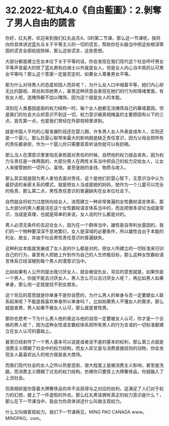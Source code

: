 # 32.2022-紅丸4.0《自由藍圖》：2.剝奪了男人自由的謊言

你好，红丸男，欢迎来到我们红丸会员4。0的第二节课，那么这一节课呢，我将向你具体讲述蓝丸与关于平等主义的一切的谎言，帮助你在头脑当中把这些根深蒂固的谎言全部给拔除掉，那么这些谎言，这些思想。

大部分都是建立在女本位下关于平等的话，你会发现在我们现代这个社会呼吁男女平等声音最大的除了蓝丸男和白骑士以外就是女人，但是女人内心当中真的认可男女平等吗？那么这个答案一定是否定的，如果女人尊重男女平等。

那为什么对待男人的态度却因人而异呢？，为什么女人口中喊着平等，她们内心却无比的鄙视、屌丝和背她男人，甚至这种厌恶会表现在她们的行为和情绪里面，有些女人呢，连掩饰都不加以掩饰，因为这个就是女人的本能。

深刻在人类基因底层的权力结构一时，每个女人她都无法掩饰自己的幕墙基因，但是我们的社会大众却意识不到这一切，权力意识被真相掩盖的主要原因有以下的三点，首先第一点，也是我们曾经在外部视频里讲到。

就是中国人平均的心智发展阶段还在婴儿期，许多男人女人外表是成年人，实则还是一个婴儿，那么巨婴心智带来最大的影响就是缺乏责任意识，因为父母会把所有的责任都承担，作为一个婴儿你只需要乖乖听话你就可以有奶喝。

那么当人在潜意识里害怕去承担面对责任的时候，自然他的权力就会丧失，因为权力与责任是一体两面的，大部分男人在两性关系当中把自己的权力交给女人，让女人来接管她的一切开心、喜悦，甚至是她的金钱、物质与收入。

那么其实就是因为男人害怕去面对责任，这个是他们巨婴心智下，无意识当中认为最舒适的亲密关系的模式，就是把女人当成是她的妈妈，她作为一个儿童可以完全的免责，那么第二点，男性责任意识的普遍缺失在女本位社会下。

自然就会将权力过度转向给女人，进而建立一种非常普遍的女性霸权语言体系，那么大部分的男人都是活在这个女性霸权语言体系当中的，而且把很多谬论当成是常识，当成是真理，也就是简单的来说，女人说的什么都是对的。

男人必须无条件的去迎合女人，因为在一个群体当中，雄性是自带利女基因的，我们的一个物种要深深不息地繁衍，女人是深域的必要条件，所以雄性会出于本能的利女、故女，并由于社会男性责任意识的普遍缺失。

这种利女本能就发展成了女人说的什么都是对的，把女人所建立的一切标准来归训自己的行为，甚至有人把她上升到作为自己的人生终极目标，那么这种女性霸权语言体系已经深植到每个男人的潜意识当中。

比如如果有人公开的提出我讨厌女人，就会被说仇女，背后的意思就是，如果你是一个男人，你就不能去讨厌女人，男人怎么可以去讨厌女人呢？，再比如男人如果单身，那么他一定就是找不到女朋友。

这个背后的意思就是你单身不是你自愿的，为什么男人的单身与否一定要跟女人联系起来呢？不能是我喜欢单身所以单身吗？，比如如果男人不懂女人的需求，那么就是直男，男人如果不被女人认可，那么就是普性男。

那你也思考一下为什么男人他的表达与他的自信一定要被女人认可，你才是一个合格的男人呢？，因为这种女性语言霸权体系把所有男人的行为言语的一切标准都建立在女人认可的基础上。

甚至已经剥夺了一个男人基本可以说是或者说不是的基本的权利，那么第三点就是消费主义模糊了社会中的权力结构，而女人却又是与消费直接挂钩的动物，你会发现女人最喜欢出入的地方就是各大商场。

而我们现代社会的女人之所以热爱逛街，很大程度上是被消费主义影响，甚至是洗脑，而消费主义模糊了过去的权力结构，仿佛你只要穿上大牌奢侈品，你就融入了上流社会。

但真相却是你穿着大牌奢侈品你并不会获得与之对应的权利，这满足了人们对于权力的幻想，披上了一件虚假的外衣。那么红丸男该拥有真正的权力意识是什么？，那么在下一节课当中，我会为你具体讲述什么叫做主观权力。

什么又叫做客观权力。我们下一节课再见，MING PAO CANADA www。MINGPAO。com。